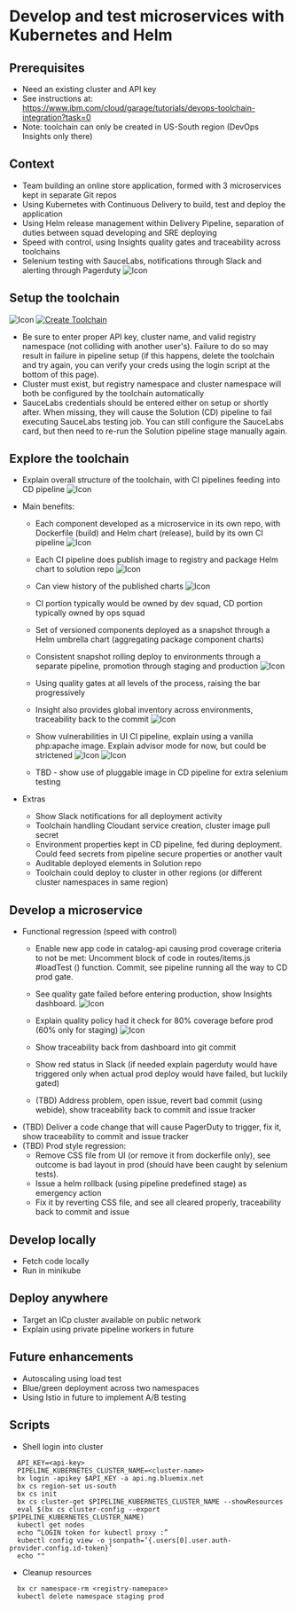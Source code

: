 # Develop and test microservices with Kubernetes and Helm

## Prerequisites
  * Need an existing cluster and API key
  * See instructions at: https://www.ibm.com/cloud/garage/tutorials/devops-toolchain-integration?task=0
  * Note: toolchain can only be created in US-South region (DevOps Insights only there)
## Context
  * Team building an online store application, formed with 3 microservices kept in separate Git repos
  * Using Kubernetes with Continuous Delivery to build, test and deploy the application
  * Using Helm release management within Delivery Pipeline, separation of duties between squad developing and SRE deploying
  * Speed with control, using Insights quality gates and traceability across toolchains 
  * Selenium testing with SauceLabs, notifications through Slack and alerting through Pagerduty
  ![Icon](./umbrella-toolchain.png)
## Setup the toolchain
  ![Icon](./.bluemix/toolchain.png)
  [![Create Toolchain](https://console.bluemix.net/devops/graphics/create_toolchain_button.png)](https://console.bluemix.net/devops/setup/deploy?repository=https://github.com/open-toolchain/microservices-helm-toolchain&refreshServices=&env_id=ibm:yp:us-south)
  * Be sure to enter proper API key, cluster name, and valid registry namespace (not colliding with another user's). Failure to do so may result in failure in pipeline setup (if this happens, delete the toolchain and try again, you can verify your creds using the login script at the bottom of this page).
  * Cluster must exist, but registry namespace and cluster namespace will both be configured by the toolchain automatically
  * SauceLabs credentials should be entered either on setup or shortly after. When missing, they will cause the Solution (CD) pipeline to fail executing SauceLabs testing job. You can still configure the SauceLabs card, but then need to re-run the Solution pipeline stage manually again.
## Explore the toolchain
  * Explain overall structure of the toolchain, with CI pipelines feeding into CD pipeline
    ![Icon](./overview.png)

  * Main benefits:
    * Each component developed as a microservice in its own repo, with Dockerfile (build) and Helm chart (release), build by its own CI pipeline
    ![Icon](./ci-pipeline.png)

    * Each CI pipeline does publish image to registry and package Helm chart to solution repo
    ![Icon](./solution-charts.png)

    * Can view history of the published charts
    ![Icon](./solution-commits.png)

    * CI portion typically would be owned by dev squad, CD portion typically owned by ops squad
    * Set of versioned components deployed as a snapshot through a Helm umbrella chart (aggregating package component charts)
    * Consistent snapshot rolling deploy to environments through a separate pipeline, promotion through staging and production
    ![Icon](./cd-pipeline.png)

    * Using quality gates at all levels of the process, raising the bar progressively
    * Insight also provides global inventory across environments, traceability back to the commit
    ![Icon](./insights-dashboard.png)

    * Show vulnerabilities in UI CI pipeline, explain using a vanilla php:apache image. Explain advisor mode for now, but could be strictened
    ![Icon](./ui-vuln.png)
    ![Icon](./vulnerabilities.png)

    * TBD - show use of pluggable image in CD pipeline for extra selenium testing
  * Extras
    * Show Slack notifications for all deployment activity
    * Toolchain handling Cloudant service creation, cluster image pull secret
    * Environment properties kept in CD pipeline, fed during deployment. Could feed secrets from pipeline secure properties or another vault
    * Auditable deployed elements in Solution repo
    * Toolchain could deploy to cluster in other regions (or different cluster namespaces in same region)
## Develop a microservice
  * Functional regression (speed with control)
    * Enable new app code in catalog-api causing prod coverage criteria to not be met: Uncomment block of code in routes/items.js #loadTest () function. Commit, see pipeline running all the way to CD prod gate.
    * See quality gate failed before entering production, show Insights dashboard.
    ![Icon](./cd-prod-fail.png)

    * Explain quality policy had it check for 80% coverage before prod (60% only for staging)
    ![Icon](./coverage-regression.png)

    * Show traceability back from dashboard into git commit
    * Show red status in Slack (if needed explain pagerduty would have triggered only when actual prod deploy would have failed, but luckily gated)
    * (TBD) Address problem, open issue, revert bad commit (using webide), show traceability back to commit and issue tracker
  * (TBD) Deliver a code change that will cause PagerDuty to trigger, fix it, show traceability to commit and issue tracker
  * (TBD) Prod style regression:
    * Remove CSS file from UI (or remove it from dockerfile only), see outcome is bad layout in prod (should have been caught by selenium tests). 
    * Issue a helm rollback (using pipeline predefined stage) as emergency action
    * Fix it by reverting CSS file, and see all cleared properly, traceability back to commit and issue
## Develop locally 
  * Fetch code locally
  * Run in minikube
## Deploy anywhere
  * Target an ICp cluster available on public network
  * Explain using private pipeline workers in future
## Future enhancements
  * Autoscaling using load test
  * Blue/green deployment across two namespaces
  * Using Istio in future to implement A/B testing

## Scripts
  * Shell login into cluster
  ```
    API_KEY=<api-key>
    PIPELINE_KUBERNETES_CLUSTER_NAME=<cluster-name>
    bx login -apikey $API_KEY -a api.ng.bluemix.net
    bx cs region-set us-south
    bx cs init
    bx cs cluster-get $PIPELINE_KUBERNETES_CLUSTER_NAME --showResources
    eval $(bx cs cluster-config --export $PIPELINE_KUBERNETES_CLUSTER_NAME)
    kubectl get nodes
    echo “LOGIN token for kubectl proxy :”
    kubectl config view -o jsonpath=‘{.users[0].user.auth-provider.config.id-token}’
    echo ""
  ```
  * Cleanup resources
  ```
    bx cr namespace-rm <registry-namepace>
    kubectl delete namespace staging prod
  ```